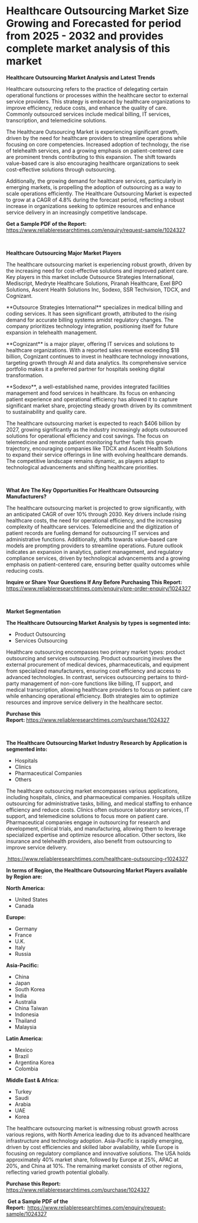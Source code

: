 <p><h1>Healthcare Outsourcing Market Size Growing and Forecasted for period from 2025 - 2032 and provides complete market analysis of this market</h1></p><p><strong>Healthcare Outsourcing Market Analysis and Latest Trends</strong></p>
<p><p>Healthcare outsourcing refers to the practice of delegating certain operational functions or processes within the healthcare sector to external service providers. This strategy is embraced by healthcare organizations to improve efficiency, reduce costs, and enhance the quality of care. Commonly outsourced services include medical billing, IT services, transcription, and telemedicine solutions.</p><p>The Healthcare Outsourcing Market is experiencing significant growth, driven by the need for healthcare providers to streamline operations while focusing on core competencies. Increased adoption of technology, the rise of telehealth services, and a growing emphasis on patient-centered care are prominent trends contributing to this expansion. The shift towards value-based care is also encouraging healthcare organizations to seek cost-effective solutions through outsourcing.</p><p>Additionally, the growing demand for healthcare services, particularly in emerging markets, is propelling the adoption of outsourcing as a way to scale operations efficiently. The Healthcare Outsourcing Market is expected to grow at a CAGR of 4.8% during the forecast period, reflecting a robust increase in organizations seeking to optimize resources and enhance service delivery in an increasingly competitive landscape.</p></p>
<p><strong>Get a Sample PDF of the Report:&nbsp;</strong> <a href="https://www.reliableresearchtimes.com/enquiry/request-sample/1024327?utm_campaign=2255&utm_medium=2&utm_source=Github&utm_content=ia&utm_term=18042025&utm_id=healthcare-outsourcing">https://www.reliableresearchtimes.com/enquiry/request-sample/1024327</a></p>
<p>&nbsp;</p>
<p><strong>Healthcare Outsourcing Major Market Players</strong></p>
<p><p>The healthcare outsourcing market is experiencing robust growth, driven by the increasing need for cost-effective solutions and improved patient care. Key players in this market include Outsource Strategies International, Mediscript, Medryte Healthcare Solutions, Piranah Healthcare, Exel BPO Solutions, Ascent Health Solutions Inc, Sodexo, SSR Techvision, TDCX, and Cognizant.</p><p>**Outsource Strategies International** specializes in medical billing and coding services. It has seen significant growth, attributed to the rising demand for accurate billing systems amidst regulatory changes. The company prioritizes technology integration, positioning itself for future expansion in telehealth management.</p><p>**Cognizant** is a major player, offering IT services and solutions to healthcare organizations. With a reported sales revenue exceeding $18 billion, Cognizant continues to invest in healthcare technology innovations, targeting growth through AI and data analytics. Its comprehensive service portfolio makes it a preferred partner for hospitals seeking digital transformation.</p><p>**Sodexo**, a well-established name, provides integrated facilities management and food services in healthcare. Its focus on enhancing patient experience and operational efficiency has allowed it to capture significant market share, projecting steady growth driven by its commitment to sustainability and quality care.</p><p>The healthcare outsourcing market is expected to reach $406 billion by 2027, growing significantly as the industry increasingly adopts outsourced solutions for operational efficiency and cost savings. The focus on telemedicine and remote patient monitoring further fuels this growth trajectory, encouraging companies like TDCX and Ascent Health Solutions to expand their service offerings in line with evolving healthcare demands. The competitive landscape remains dynamic, as players adapt to technological advancements and shifting healthcare priorities.</p></p>
<p>&nbsp;</p>
<p><strong>What Are The Key Opportunities For Healthcare Outsourcing Manufacturers?</strong></p>
<p><p>The healthcare outsourcing market is projected to grow significantly, with an anticipated CAGR of over 10% through 2030. Key drivers include rising healthcare costs, the need for operational efficiency, and the increasing complexity of healthcare services. Telemedicine and the digitization of patient records are fueling demand for outsourcing IT services and administrative functions. Additionally, shifts towards value-based care models are prompting providers to streamline operations. Future outlook indicates an expansion in analytics, patient management, and regulatory compliance services, driven by technological advancements and a growing emphasis on patient-centered care, ensuring better quality outcomes while reducing costs.</p></p>
<p><strong>Inquire or Share Your Questions If Any Before Purchasing This Report:</strong> <a href="https://www.reliableresearchtimes.com/enquiry/pre-order-enquiry/1024327?utm_campaign=2255&utm_medium=2&utm_source=Github&utm_content=ia&utm_term=18042025&utm_id=healthcare-outsourcing">https://www.reliableresearchtimes.com/enquiry/pre-order-enquiry/1024327</a></p>
<p>&nbsp;</p>
<p><strong>Market Segmentation</strong></p>
<p><strong>The Healthcare Outsourcing Market Analysis by types is segmented into:</strong></p>
<p><ul><li>Product Outsourcing</li><li>Services Outsourcing</li></ul></p>
<p><p>Healthcare outsourcing encompasses two primary market types: product outsourcing and services outsourcing. Product outsourcing involves the external procurement of medical devices, pharmaceuticals, and equipment from specialized manufacturers, ensuring cost efficiency and access to advanced technologies. In contrast, services outsourcing pertains to third-party management of non-core functions like billing, IT support, and medical transcription, allowing healthcare providers to focus on patient care while enhancing operational efficiency. Both strategies aim to optimize resources and improve service delivery in the healthcare sector.</p></p>
<p><strong>Purchase this Report:&nbsp;</strong><a href="https://www.reliableresearchtimes.com/purchase/1024327?utm_campaign=2255&utm_medium=2&utm_source=Github&utm_content=ia&utm_term=18042025&utm_id=healthcare-outsourcing">https://www.reliableresearchtimes.com/purchase/1024327</a></p>
<p>&nbsp;</p>
<p><strong>The Healthcare Outsourcing Market Industry Research by Application is segmented into:</strong></p>
<p><ul><li>Hospitals</li><li>Clinics</li><li>Pharmaceutical Companies</li><li>Others</li></ul></p>
<p><p>The healthcare outsourcing market encompasses various applications, including hospitals, clinics, and pharmaceutical companies. Hospitals utilize outsourcing for administrative tasks, billing, and medical staffing to enhance efficiency and reduce costs. Clinics often outsource laboratory services, IT support, and telemedicine solutions to focus more on patient care. Pharmaceutical companies engage in outsourcing for research and development, clinical trials, and manufacturing, allowing them to leverage specialized expertise and optimize resource allocation. Other sectors, like insurance and telehealth providers, also benefit from outsourcing to improve service delivery.</p></p>
<p><a href="https://www.reliableresearchtimes.com/healthcare-outsourcing-r1024327?utm_campaign=2255&utm_medium=2&utm_source=Github&utm_content=ia&utm_term=18042025&utm_id=healthcare-outsourcing">&nbsp;https://www.reliableresearchtimes.com/healthcare-outsourcing-r1024327</a></p>
<p><strong>In terms of Region, the Healthcare Outsourcing Market Players available by Region are:</strong></p>
<p>
    <p> <strong> North America: </strong>
        <ul>
            <li>United States</li>
            <li>Canada</li>
        </ul>
        </p> 
    <p> <strong> Europe: </strong>
        <ul>
            <li>Germany</li>
            <li>France</li>
            <li>U.K.</li>
            <li>Italy</li>
            <li>Russia</li>
        </ul>
        </p> 
    <p> <strong> Asia-Pacific: </strong>
        <ul>
            <li>China</li>
            <li>Japan</li>
            <li>South Korea</li>
            <li>India</li>
            <li>Australia</li>
            <li>China Taiwan</li>
            <li>Indonesia</li>
            <li>Thailand</li>
            <li>Malaysia</li>
        </ul>
        </p> 
    <p> <strong> Latin America: </strong>
        <ul>
            <li>Mexico</li>
            <li>Brazil</li>
            <li>Argentina Korea</li>
            <li>Colombia</li>
        </ul>
        </p> 
    <p> <strong> Middle East & Africa: </strong>
        <ul>
            <li>Turkey</li>
            <li>Saudi</li>
            <li>Arabia</li>
            <li>UAE</li>
            <li>Korea</li>
        </ul>
    </p>
    </p>
<p><p>The healthcare outsourcing market is witnessing robust growth across various regions, with North America leading due to its advanced healthcare infrastructure and technology adoption. Asia-Pacific is rapidly emerging, driven by cost efficiencies and skilled labor availability, while Europe is focusing on regulatory compliance and innovative solutions. The USA holds approximately 40% market share, followed by Europe at 25%, APAC at 20%, and China at 10%. The remaining market consists of other regions, reflecting varied growth potential globally.</p></p>
<p><strong>Purchase this Report: </strong><a href="https://www.reliableresearchtimes.com/purchase/1024327?utm_campaign=2255&utm_medium=2&utm_source=Github&utm_content=ia&utm_term=18042025&utm_id=healthcare-outsourcing">https://www.reliableresearchtimes.com/purchase/1024327</a></p>
<p>&nbsp;<strong>Get a Sample PDF of the Report:&nbsp;&nbsp;</strong><a href="https://www.reliableresearchtimes.com/enquiry/request-sample/1024327?utm_campaign=2255&utm_medium=2&utm_source=Github&utm_content=ia&utm_term=18042025&utm_id=healthcare-outsourcing">https://www.reliableresearchtimes.com/enquiry/request-sample/1024327</a></p>
<p><strong></strong></p>
<p><p></p><p></p><p></p></p>